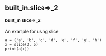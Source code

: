 ## built_in.slice=>_2
#### built_in.slice=>_2
An example for using slice
```
a = ('a', 'b', 'c', 'd', 'e', 'f', 'g', 'h')
x = slice(3, 5)
print(a[x])
```